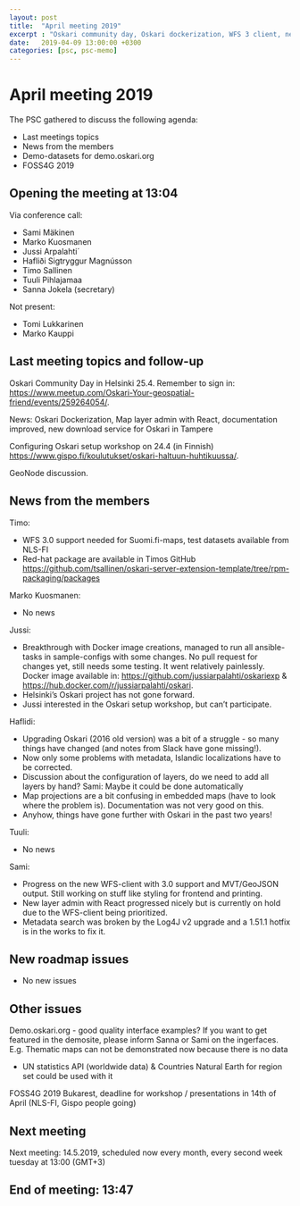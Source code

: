 ```yaml
---
layout: post
title:  "April meeting 2019"
excerpt : "Oskari community day, Oskari dockerization, WFS 3 client, news"
date:   2019-04-09 13:00:00 +0300
categories: [psc, psc-memo]
---
```


# April meeting 2019

The PSC gathered to discuss the following agenda:

- Last meetings topics
- News from the members
- Demo-datasets for demo.oskari.org
- FOSS4G 2019

## Opening the meeting at 13:04

Via conference call:

- Sami Mäkinen
- Marko Kuosmanen
- Jussi Arpalahti´
- Hafliði Sigtryggur Magnússon
- Timo Sallinen
- Tuuli Pihlajamaa
- Sanna Jokela (secretary)

Not present:

- Tomi Lukkarinen
- Marko Kauppi

## Last meeting topics and follow-up

Oskari Community Day in Helsinki 25.4. Remember to sign in: https://www.meetup.com/Oskari-Your-geospatial-friend/events/259264054/. 

News: Oskari Dockerization, Map layer admin with React, documentation improved, new download service for Oskari in Tampere

Configuring Oskari setup workshop on 24.4 (in Finnish) https://www.gispo.fi/koulutukset/oskari-haltuun-huhtikuussa/.

GeoNode discussion.


## News from the members

Timo:
- WFS 3.0 support needed for Suomi.fi-maps, test datasets available from NLS-FI
- Red-hat package are available in Timos GitHub https://github.com/tsallinen/oskari-server-extension-template/tree/rpm-packaging/packages

Marko Kuosmanen: 
- No news

Jussi: 
- Breakthrough with Docker image creations, managed to run all ansible-tasks in sample-configs with some changes. No pull request for changes yet, still needs some testing. It went relatively painlessly. Docker image available in: https://github.com/jussiarpalahti/oskariexp & https://hub.docker.com/r/jussiarpalahti/oskari. 
- Helsinki’s Oskari project has not gone forward. 
- Jussi interested in the Oskari setup workshop, but can’t participate. 

Haflidi: 
- Upgrading Oskari (2016 old version) was a bit of a struggle - so many things have changed (and notes from Slack have gone missing!). 
- Now only some problems with metadata, Islandic localizations have to be corrected. 
- Discussion about the configuration of layers, do we need to add all layers by hand? Sami: Maybe it could be done automatically 
- Map projections are a bit confusing in embedded maps (have to look where the problem is). Documentation was not very good on this.
- Anyhow, things have gone further with Oskari in the past two years!

Tuuli:
- No news

Sami: 
- Progress on the new WFS-client with 3.0 support and MVT/GeoJSON output. Still working on stuff like styling for frontend and printing. 
- New layer admin with React progressed nicely but is currently on hold due to the WFS-client being prioritized. 
- Metadata search was broken by the Log4J v2 upgrade and a 1.51.1 hotfix is in the works to fix it.


## New roadmap issues

- No new issues 

## Other issues

Demo.oskari.org - good quality interface examples? If you want to get featured in the demosite, please inform Sanna or Sami on the ingerfaces. E.g. Thematic maps can not be demonstrated now because there is no data
- UN statistics API (worldwide data) & Countries Natural Earth for region set could be used with it

FOSS4G 2019 Bukarest, deadline for workshop / presentations in 14th of April (NLS-FI, Gispo people going)

## Next meeting

Next meeting: 14.5.2019, scheduled now every month, every second week tuesday at 13:00 (GMT+3)

## End of meeting: 13:47
